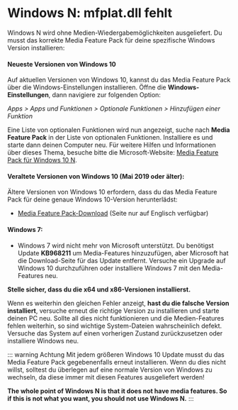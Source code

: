 # Windows N: mfplat.dll fehlt

Windows N wird ohne Medien-Wiedergabemöglichkeiten ausgeliefert. Du musst das korrekte Media Feature Pack für deine spezifische Windows Version installieren:

#### Neueste Versionen von Windows 10
Auf aktuellen Versionen von Windows 10, kannst du das Media Feature Pack über die Windows-Einstellungen installieren. Öffne die **Windows-Einstellungen**, dann navigiere zur folgenden Option:

*Apps > Apps und Funktionen > Optionale Funktionen > Hinzufügen einer Funktion*

Eine Liste von optionalen Funktionen wird nun angezeigt, suche nach **Media Feature Pack** in der Liste von optionalen Funktionen. Installiere es und starte dann deinen Computer neu. Für weitere Hilfen und Informationen über dieses Thema, besuche bitte die Microsoft-Website: [Media Feature Pack für Windows 10 N](https://support.microsoft.com/help/4516397/media-feature-pack-for-windows-10-n-november-2019).

#### Veraltete Versionen von Windows 10 (Mai 2019 oder älter):
Ältere Versionen von Windows 10 erfordern, dass du das Media Feature Pack für deine genaue Windows 10-Version herunterlädst:
  * [Media Feature Pack-Download](https://www.microsoft.com/en-us/software-download/mediafeaturepack) (Seite nur auf Englisch verfügbar)

#### Windows 7:
  * Windows 7 wird nicht mehr von Microsoft unterstützt. Du benötigst Update **KB968211** um Media-Features hinzuzufügen, aber Microsoft hat die Download-Seite für das Update entfernt. Versuche ein Upgrade auf Windows 10 durchzuführen oder installiere Windows 7 mit den Media-Features neu.

**Stelle sicher, dass du die x64 und x86-Versionen installierst.**

Wenn es weiterhin den gleichen Fehler anzeigt, **hast du die falsche Version installiert**, versuche erneut die richtige Version zu installieren und starte deinen PC neu. Sollte all dies nicht funktionieren und die Medien-Features fehlen weiterhin, so sind wichtige System-Dateien wahrscheinlich defekt. Versuche das System auf einen vorherigen Zustand zurückzusetzen oder installiere Windows neu.

::: warning
Achtung Mit jedem größeren Windows 10 Update musst du das Media Feature Pack gegebenenfalls erneut installieren. Wenn du dies nicht willst, solltest du überlegen auf eine normale Version von Windows zu wechseln, da diese immer mit diesen Features ausgeliefert werden!

**The whole point of Windows N is that it does not have media features. So if this is not what you want, you should not use Windows N.**
:::
